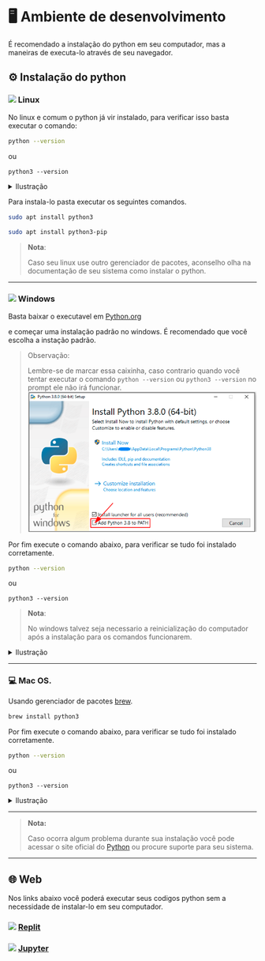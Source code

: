 # 🖥️ Ambiente de desenvolvimento

É recomendado a instalação do python em seu computador, mas a maneiras de executa-lo através de seu navegador.

## ⚙️ Instalação do python

### <img src="https://cdn.jsdelivr.net/gh/devicons/devicon/icons/linux/linux-original.svg" width="15px"> Linux

No linux e comum o python já vir instalado, para verificar isso basta executar o comando:

```bash
python --version
```

ou

```
python3 --version
```

<details>
  <summary>
    Ilustração
  </summary>
  <img src="./assets/images/setup/python_version.png">

  Por no meu ambiente eu ter buildado o python quando digito `python --version`, ele aparece `3.10.8`, pode ser que no computador apareça 2.7.x que é uma versão que já vem instalada no linux.

  <img src="./assets/images/setup/python_version2.png">
</details>

Para instala-lo pasta executar os seguintes comandos.

```bash
sudo apt install python3
```

```bash
sudo apt install python3-pip
```

> **__Nota__**:
>
> Caso seu linux use outro gerenciador de pacotes, aconselho olha na documentação de seu sistema como instalar o python.

---

### <img src="https://cdn.jsdelivr.net/gh/devicons/devicon/icons/windows8/windows8-original.svg" width="15px"/> Windows

Basta baixar o executavel em [Python.org](https://www.python.org/downloads/windows/)

e começar uma instalação padrão no windows.
É recomendado que você escolha a instação padrão.

> Observação:
>
> Lembre-se de marcar essa caixinha, caso contrario quando você tentar executar o comando `python --version` ou `python3 --version` no prompt ele não irá funcionar.
> ![python_windows](./assets/images/setup/python_windows.png)

Por fim execute o comando abaixo, para verificar se tudo foi instalado corretamente.

```bash
python --version
```

ou

```
python3 --version
```

> **__Nota__**:
>
> No windows talvez seja necessario a reinicialização do computador após a instalação para os comandos funcionarem.

<details>
  <summary>
    Ilustração
  </summary>
  <img src="./assets/images/setup/python_version.png">

  Por no meu ambiente eu ter buildado o python quando digito `python --version`, ele aparece `3.10.8`, pode ser que no computador apareça 2.7.x que é uma versão que já vem instalada no linux.

  <img src="./assets/images/setup/python_version2.png">
</details>

---

### 💻 Mac OS.

Usando gerenciador de pacotes [brew](https://brew.sh/index_pt-br).

```bash
brew install python3
```

Por fim execute o comando abaixo, para verificar se tudo foi instalado corretamente.

```bash
python --version
```

 ou

```
python3 --version
```

<details>
  <summary>
    Ilustração
  </summary>
  <img src="./assets/images/setup/python_version.png">

  Por no meu ambiente eu ter buildado o python quando digito `python --version`, ele aparece `3.10.8`, pode ser que no computador apareça 2.7.x que é uma versão que já vem instalada no linux.

  <img src="./assets/images/setup/python_version2.png">
</details>

---

> **__Nota:__**
>
> Caso ocorra algum problema durante sua instalação você pode acessar o site oficial do [Python](https://www.python.org/downloads/) ou procure suporte para seu sistema.

---

## 🌐 Web

Nos links abaixo você poderá executar seus codigos python sem a necessidade de instalar-lo em seu computador.

### <img src="https://blog.replit.com/images/logo.svg" width="15px"> [Replit](https://replit.com/)

### <img src="https://cdn.jsdelivr.net/gh/devicons/devicon/icons/jupyter/jupyter-original-wordmark.svg" width="15px"> [Jupyter]()